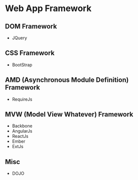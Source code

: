 # Web App Framework 

## DOM Framework
* JQuery

## CSS Framework
* BootStrap

## AMD (Asynchronous Module Definition) Framework
* RequireJs

## MVW (Model View Whatever) Framework
* Backbone
* AngularJs
* ReactJs
* Ember
* ExtJs

## Misc
* DOJO
